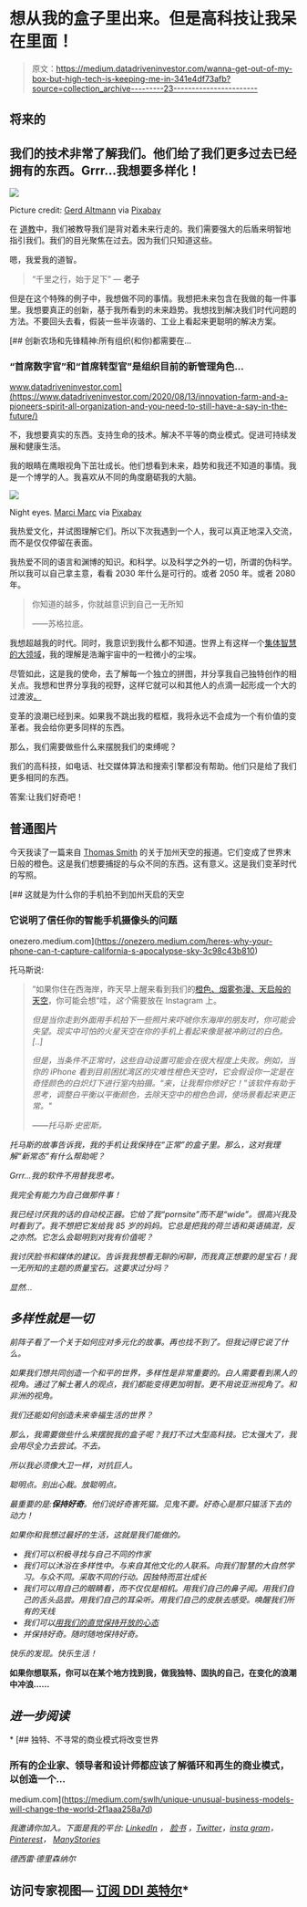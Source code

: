 # 想从我的盒子里出来。但是高科技让我呆在里面！

> 原文：<https://medium.datadriveninvestor.com/wanna-get-out-of-my-box-but-high-tech-is-keeping-me-in-341e4df73afb?source=collection_archive---------23----------------------->

## 将来的

## 我们的技术非常了解我们。他们给了我们更多过去已经拥有的东西。Grrr…我想要多样化！

![](img/60cd1c3dba63b34664e7571502579a3d.png)

Picture credit: [Gerd Altmann](https://pixabay.com/nl/users/geralt-9301/?utm_source=link-attribution&utm_medium=referral&utm_campaign=image&utm_content=4861605) via [Pixabay](https://pixabay.com/nl/?utm_source=link-attribution&utm_medium=referral&utm_campaign=image&utm_content=4861605)

在 [道教](https://en.wikipedia.org/wiki/Taoism)中，我们被教导我们是背对着未来行走的。我们需要强大的后盾来明智地指引我们。我们的目光聚焦在过去。因为我们只知道这些。

嗯，我爱我的道智。

> “千里之行，始于足下”
> ― **老子**

但是在这个特殊的例子中，我想做不同的事情。我想把未来包含在我做的每一件事里。我想要真正的创新，基于我所看到的未来趋势。我想找到解决我们时代问题的方法。不要回头去看，假装一些半诙谐的、工业上看起来更聪明的解决方案。

[](https://www.datadriveninvestor.com/2020/08/13/innovation-farm-and-a-pioneers-spirit-all-organization-and-you-need-to-still-have-a-say-in-the-future/) [## 创新农场和先锋精神:所有组织(和你)都需要在…

### “首席数字官”和“首席转型官”是组织目前的新管理角色…

www.datadriveninvestor.com](https://www.datadriveninvestor.com/2020/08/13/innovation-farm-and-a-pioneers-spirit-all-organization-and-you-need-to-still-have-a-say-in-the-future/) 

不，我想要真实的东西。支持生命的技术。解决不平等的商业模式。促进可持续发展和健康生活。

我的眼睛在鹰眼视角下茁壮成长。他们想看到未来，趋势和我还不知道的事情。我是一个博学的人。我喜欢从不同的角度磨砺我的大脑。

![](img/5af79078ff491010ea98ccc03fee86af.png)

Night eyes. [Marci Marc](https://pixabay.com/nl/users/MarciMarc105-6128323/?utm_source=link-attribution&utm_medium=referral&utm_campaign=image&utm_content=3327550) via [Pixabay](https://pixabay.com/nl/?utm_source=link-attribution&utm_medium=referral&utm_campaign=image&utm_content=3327550)

我热爱文化，并试图理解它们。所以下次我遇到一个人，我可以真正地深入交流，而不是仅仅停留在表面。

我热爱不同的语言和渊博的知识。和科学。以及科学之外的一切，所谓的伪科学。所以我可以自己拿主意，看看 2030 年什么是可行的。或者 2050 年。或者 2080 年。

> 你知道的越多，你就越意识到自己一无所知
> 
> ——苏格拉底。

我想超越我的时代。同时，我意识到我什么都不知道。世界上有这样一个[集体智慧的大领域](https://www.murmurationproject.com/how)，我的理解是浩瀚宇宙中的一粒微小的尘埃。

尽管如此，这是我的使命，去了解每一个独立的拼图，并分享我自己独特创作的相关点。我想和世界分享我的视野，这样它就可以和其他人的点滴一起形成一个大的过渡波[。](https://medium.com/illumination/unseen-influence-is-all-9fde09516393)

变革的浪潮已经到来。如果我不跳出我的框框，我将永远不会成为一个有价值的变革者。我会给你更多同样的东西。

那么，我们需要做些什么来摆脱我们的束缚呢？

我们的高科技，如电话、社交媒体算法和搜索引擎都没有帮助。他们只是给了我们更多相同的东西。

答案:让我们好奇吧！

## 普通图片

今天我读了一篇来自 [Thomas Smith](https://medium.com/u/d00bc5bb7954?source=post_page-----341e4df73afb--------------------------------) 的关于加州天空的报道。它们变成了世界末日般的橙色。这是我们想要捕捉的与众不同的东西。这有意义。这是我们变革时代的写照。

[](https://onezero.medium.com/heres-why-your-phone-can-t-capture-california-s-apocalypse-sky-3c98c43b810) [## 这就是为什么你的手机拍不到加州天启的天空

### 它说明了信任你的智能手机摄像头的问题

onezero.medium.com](https://onezero.medium.com/heres-why-your-phone-can-t-capture-california-s-apocalypse-sky-3c98c43b810) 

托马斯说:

> “如果你住在西海岸，昨天早上醒来看到我们的[橙色、烟雾弥漫、天启般的天空](https://thebolditalic.com/good-morning-bay-area-the-skys-on-fire-fc251a0d75d0)，你可能会想“哇，*这个*需要放在 Instagram 上。
> 
> *但是当你走到外面用手机拍下一些照片来吓唬你东海岸的朋友时，你可能会失望。现实中可怕的火星天空在你的手机上看起来像是被冲刷过的白色。[..]*
> 
> *但是，当条件不正常时，这些自动设置可能会在很大程度上失败。例如，当你的 iPhone 看到目前困扰湾区的灾难性橙色天空时，它会假设你一定是在奇怪颜色的白炽灯下进行室内拍摄。“来，让我帮你修好它！”该软件有助于思考，调整白平衡以平衡颜色，去除天空中的橙色色调，使场景看起来更正常。"*
> 
> *——托马斯·史密斯。*

*托马斯的故事告诉我，我的手机让我保持在“正常”的盒子里。那么，这对我理解“新常态”有什么帮助呢？*

*Grrr…我的软件不用替我思考。*

*我完全有能力为自己做那件事！*

*我已经讨厌我的话的自动校正器。它给了我“pornsite”而不是“wide”。很高兴我及时看到了。我不想把它发给我 85 岁的妈妈。它总是把我的荷兰语和英语搞混，反之亦然。它怎么会聪明到对我有价值呢？*

*我讨厌脸书和媒体的建议。告诉我我想看无聊的闲聊，而我真正想要的是宝石！我一无所知的主题的质量宝石。这要求过分吗？*

*显然…*

## *多样性就是一切*

*前阵子看了一个关于如何应对多元化的故事。再也找不到了。但我记得它说了什么。*

*如果我们想共同创造一个和平的世界，多样性是非常重要的。白人需要看到黑人的视角。通过了解土著人的观点，我们都能变得更加明智。更不用说亚洲视角了。和非洲的视角。*

*我们还能如何创造未来幸福生活的世界？*

*那么，我需要做些什么来摆脱我的盒子呢？我打不过大型高科技。它太强大了，我会用尽全力去尝试。不去。*

*所以我必须像大卫一样，对抗巨人。*

*聪明点。别出心裁。放聪明点。*

*最重要的是:**保持好奇**。他们说好奇害死猫。见鬼不要。好奇心是那只猫活下去的动力！*

*如果你和我想过最好的生活，这就是我们能做的。*

*   *我们可以积极寻找与自己不同的作家*
*   *我们可以沐浴在多样性中。与来自其他文化的人联系。向我们智慧的大自然学习。与众不同。采取不同的行动。因独特而茁壮成长*
*   *我们可以用自己的眼睛看，而不仅仅是相机。用我们自己的鼻子闻。用我们自己的舌头品尝。用我们自己的耳朵听。用我们自己的皮肤去感受。唤醒我们所有的天线*
*   *我们可以[用我们的直觉保持开放的心态](https://medium.com/illumination/an-open-mind-some-explorations-597e7846d2a1)*
*   *并保持好奇。随时随地保持好奇。*

*快乐的发现。快乐生活！*

**如果你想联系，你可以在某个地方找到我，做我独特、固执的自己，在变化的浪潮中冲浪……**

## *进一步阅读*

*[](https://medium.com/swlh/unique-unusual-business-models-will-change-the-world-2f1aaa258a7d) [## 独特、不寻常的商业模式将改变世界

### 所有的企业家、领导者和设计师都应该了解循环和再生的商业模式，以创造一个…

medium.com](https://medium.com/swlh/unique-unusual-business-models-will-change-the-world-2f1aaa258a7d) 

*我邀请你加入。下面是我的平台:* [*LinkedIn*](https://www.linkedin.com/in/desireedriesenaar/) *，* [*脸书*](https://www.facebook.com/desiree.driesenaar/) *，*[*Twitter*](https://twitter.com/driesenaar)*，*[*insta gram*](https://www.instagram.com/driesenaar/)*，*[*Pinterest*](https://nl.pinterest.com/driesenaar/boards/)*，* [*ManyStories*](https://www.manystories.com/@desireedriesenaar)

*德西雷·德里森纳尔*

## 访问专家视图— [订阅 DDI 英特尔](https://datadriveninvestor.com/ddi-intel)*
